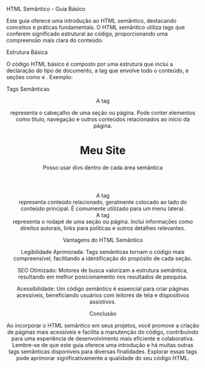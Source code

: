 HTML Semântico - Guia Básico

Este guia oferece uma introdução ao HTML semântico, destacando conceitos e práticas fundamentais. O HTML semântico utiliza tags que conferem significado estrutural ao código, proporcionando uma compreensão mais clara do conteúdo.

Estrutura Básica

O código HTML básico é composto por uma estrutura que inclui a declaração do tipo de documento, a tag <html> que envolve todo o conteúdo, e seções como <head> e <body>. Exemplo:

<!DOCTYPE html>
<html lang="pt-br">
<head>
    <meta charset="UTF-8">
    <meta http-equiv="X-UA-Compatible" content="IE=edge">
    <meta name="viewport" content="width=device-width, initial-scale=1.0">
    <title>HTML Semântico</title>
</head>
<body>
    <!-- Conteúdo vai aqui -->
</body>
</html>



Tags Semânticas

<header>

A tag <header> representa o cabeçalho de uma seção ou página. Pode conter elementos como título, navegação e outros conteúdos relacionados ao início da página.

<header>
    <h1>Meu Site</h1>
    <nav>
        <!-- Menu superior -->
    </nav>
    <p>Posso usar divs dentro de cada área semântica</p>
</header>


<aside>
A tag <aside> representa conteúdo relacionado, geralmente colocado ao lado do conteúdo principal. É comumente utilizado para um menu lateral.

<aside>
    <!-- Menu lateral -->
</aside>

<footer>
A tag <footer> representa o rodapé de uma seção ou página. Inclui informações como direitos autorais, links para políticas e outros detalhes relevantes.

<footer>
    <!-- Rodapé do site -->
</footer>


Vantagens do HTML Semântico

Legibilidade Aprimorada: Tags semânticas tornam o código mais compreensível, facilitando a identificação do propósito de cada seção.

SEO Otimizado: Motores de busca valorizam a estrutura semântica, resultando em melhor posicionamento nos resultados de pesquisa.

Acessibilidade: Um código semântico é essencial para criar páginas acessíveis, beneficiando usuários com leitores de tela e dispositivos assistivos.


Conclusão

Ao incorporar o HTML semântico em seus projetos, você promove a criação de páginas mais acessíveis e facilita a manutenção do código, contribuindo para uma experiência de desenvolvimento mais eficiente e colaborativa. Lembre-se de que este guia oferece uma introdução e há muitas outras tags semânticas disponíveis para diversas finalidades. Explorar essas tags pode aprimorar significativamente a qualidade do seu código HTML.
